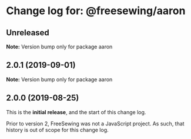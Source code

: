 # Change log for: @freesewing/aaron


## Unreleased

**Note:** Version bump only for package aaron


## 2.0.1 (2019-09-01)

**Note:** Version bump only for package aaron




## 2.0.0 (2019-08-25)

This is the **initial release**, and the start of this change log.

Prior to version 2, FreeSewing was not a JavaScript project.
As such, that history is out of scope for this change log.
